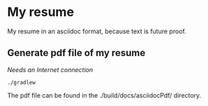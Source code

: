 # My resume

My resume in an asciidoc format, because text is future proof. 

## Generate pdf file of my resume

_Needs an Internet connection_

```shell
./gradlew
```
The pdf file can be found in the ./build/docs/asciidocPdf/ directory.